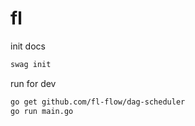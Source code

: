 # fl

init docs
```bash
swag init
```


run for dev
```bash
go get github.com/fl-flow/dag-scheduler
go run main.go
```
